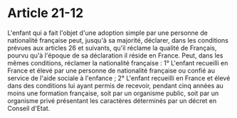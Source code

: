 # Article 21-12

L'enfant qui a fait l'objet d'une adoption simple par une personne de nationalité française peut, jusqu'à sa majorité, déclarer, dans les conditions prévues aux articles 26 et suivants, qu'il réclame la qualité de Français, pourvu qu'à l'époque de sa déclaration il réside en France.   Peut, dans les mêmes conditions, réclamer la nationalité française :   1° L'enfant recueilli en France et élevé par une personne de nationalité française ou confié au service de l'aide sociale à l'enfance ;   2° L'enfant recueilli en France et élevé dans des conditions lui ayant permis de recevoir, pendant cinq années au moins une formation française, soit par un organisme public, soit par un organisme privé présentant les caractères déterminés par un décret en Conseil d'Etat.
